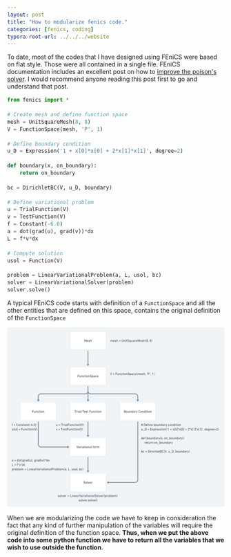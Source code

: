 ```yaml
---
layout: post
title: "How to modularize fenics code."
categories: [fenics, coding]
typora-root-url: ../../../website
---
```

To date, most of the codes that I have designed using FEniCS were based on flat style. Those were all contained in a single file. FEniCS documentation includes an excellent post on how to [improve the poison's solver](https://fenicsproject.org/pub/tutorial/html/._ftut1016.html#ch:poisson0:impl2). I would recommend anyone reading this post first to go and understand that post.

```python
from fenics import *

# Create mesh and define function space
mesh = UnitSquareMesh(8, 8)
V = FunctionSpace(mesh, 'P', 1)

# Define boundary condition
u_D = Expression('1 + x[0]*x[0] + 2*x[1]*x[1]', degree=2)

def boundary(x, on_boundary):
    return on_boundary

bc = DirichletBC(V, u_D, boundary)

# Define variational problem
u = TrialFunction(V)
v = TestFunction(V)
f = Constant(-6.0)
a = dot(grad(u), grad(v))*dx
L = f*v*dx

# Compute solution
usol = Function(V)

problem = LinearVariationalProblem(a, L, usol, bc)
solver = LinearVariationalSolver(problem)
solver.solve()
```

A typical FEniCS code starts with definition of a `FunctionSpace` and all the other entities that are defined on this space, contains the original definition of the `FunctionSpace`

![untitled@2x (2)](/assets/images/untitled@2x%20(2).png)

When we are modularizing the code we have to keep in consideration the fact that any kind of further manipulation of the variables will require the original definition of the function space. **Thus, when we put the above code into some python function we have to return all the variables that we wish to use outside the function**. 